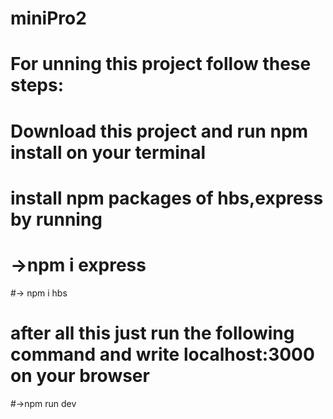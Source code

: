 # miniPro2

# For unning this project follow these steps:
# Download this project and run npm install on your terminal
# install npm packages of hbs,express by running
# ->npm i express
#-> npm i hbs
# after all this just run the following command and write localhost:3000 on your browser
#->npm run dev
